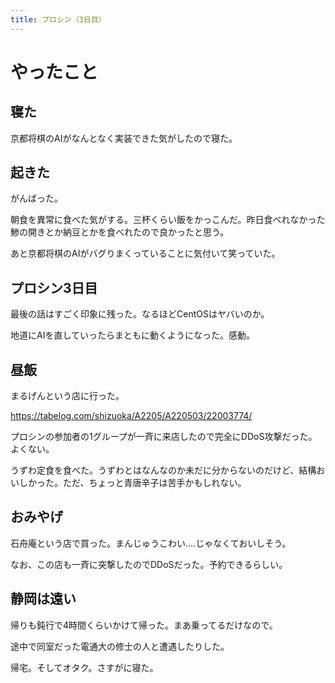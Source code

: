```yaml
---
title: プロシン（3日目）
---
```


# やったこと

## 寝た

京都将棋のAIがなんとなく実装できた気がしたので寝た。

## 起きた

がんばった。

朝食を異常に食べた気がする。三杯くらい飯をかっこんだ。昨日食べれなかった鯵の開きとか納豆とかを食べれたので良かったと思う。

あと京都将棋のAIがバグりまくっていることに気付いて笑っていた。

## プロシン3日目

最後の話はすごく印象に残った。なるほどCentOSはヤバいのか。

地道にAIを直していったらまともに動くようになった。感動。

## 昼飯

まるげんという店に行った。

https://tabelog.com/shizuoka/A2205/A220503/22003774/

プロシンの参加者の1グループが一斉に来店したので完全にDDoS攻撃だった。よくない。

うずわ定食を食べた。うずわとはなんなのか未だに分からないのだけど、結構おいしかった。ただ、ちょっと青唐辛子は苦手かもしれない。

## おみやげ

石舟庵という店で買った。まんじゅうこわい‥‥じゃなくておいしそう。

なお、この店も一斉に突撃したのでDDoSだった。予約できるらしい。

## 静岡は遠い

帰りも鈍行で4時間くらいかけて帰った。まあ乗ってるだけなので。

途中で同室だった電通大の修士の人と遭遇したりした。

帰宅。そしてオタク。さすがに寝た。
